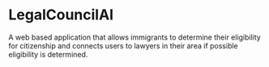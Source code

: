 # LegalCouncilAI
A web based application that allows immigrants to determine their eligibility for citizenship and connects users to lawyers in their area if possible eligibility is determined.
